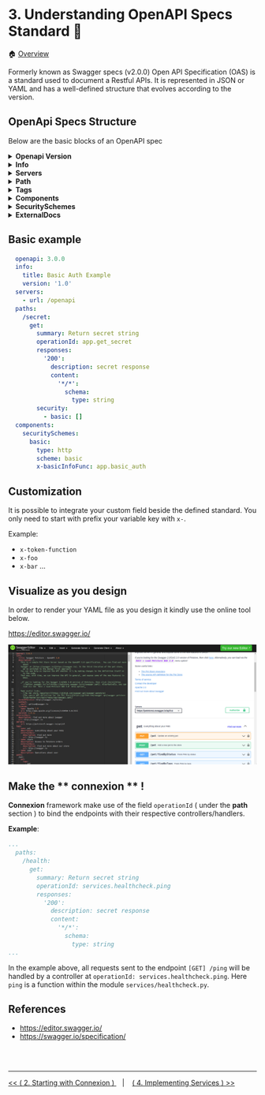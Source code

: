 # 3. Understanding OpenAPI Specs Standard :scroll:

:house: [Overview](../../README.md)

Formerly known as Swagger specs (v2.0.0) Open API  Specification (OAS) is a standard used to document a Restful APIs. 
It is represented in JSON or YAML  and has a well-defined structure that evolves according to the version. 


## OpenApi Specs Structure

Below are the basic blocks  of an OpenAPI spec 

<details>

<summary> <b>Openapi Version</b></summary>

  Provide the Open API Version to use.

  ```YAML
  openapi: 3.0.0
  ```
</details>




<details>
<summary> <b>Info</b></summary>

  Provide the metadata of the API.

  ```YAML
  info:
    title: Swagger Petstore - OpenAPI 3.0
    description: |-
      This is a sample Pet Store Server based on the OpenAPI 3.0 specification. 
      
    termsOfService: http://swagger.io/terms/
    contact:
      email: apiteam@swagger.io
    license:
      name: Apache 2.0
      url: http://www.apache.org/licenses/LICENSE-2.0.html
    version: 1.0.11
  
  ```

  More details [here](https://swagger.io/specification/#info-object)

</details>


<details>
  <summary> <b>Servers</b></summary>

  Provide the list of target servers. ( Default is **/** )


  ```YAML
  servers:
    - url: https://test.petstore3.swagger.io/api/v3
    - url: https://uat.petstore3.swagger.io/api/v3
    - url: https://prod.petstore3.swagger.io/api/v3
  
  ```
  
  More details [here](https://swagger.io/specification/#server-object)

</details>


<details>
  <summary> <b>Path</b></summary>

  List of all the endpoints along with their routes, method , description, request and response schema. 

  ```YAML
  paths:
    /ping:
      get:
        summary: Get an object from ...
        security: []
        tags: [Health]
        operationId: checkStatus
        responses:
          '200':
            description: API is up and running
  
  ```

  More details [here](https://swagger.io/specification/#paths-object)

</details>

<details>
  <summary> <b>Tags</b></summary>
  A list of tags used to group all endpoints performing the same business logic.

  ```YAML
  tags:
    - name: health
    description: Everything about your Pets
    externalDocs:
      description: Find out more
      url: http://swagger.io

    - name: store
      description: Access to Petstore orders

    - name: user
  
  ```

  More details [here](https://swagger.io/specification/#tag-object)
</details>

<details>
  <summary> <b>Components</b></summary>
  
  More details [here](https://swagger.io/specification/#components-object)
</details>

<details>
  <summary> <b>SecuritySchemes</b></summary>

  A List of  all security mechanisms that can be used across the API. Under the **components** object

  ```YAML
  components:
    securitySchemes:
      basicAuth:
        type: http
        scheme: basic
  ```

  More details [here](https://swagger.io/specification/#security-requirement-object)
</details>


<details>
  <summary> <b>ExternalDocs</b></summary>

  Provide external documentation beyond the Swagger UI.
 
  ```YAML
  externalDocs:
    description: Find out more about my API
    url: http://swagger.io
  ```

  More details [here](https://swagger.io/specification/#external-documentation-object)
</details>


## Basic example 

```yaml
  openapi: 3.0.0
  info:
    title: Basic Auth Example
    version: '1.0'
  servers:
    - url: /openapi
  paths:
    /secret:
      get:
        summary: Return secret string
        operationId: app.get_secret
        responses:
          '200':
            description: secret response
            content:
              '*/*':
                schema:
                  type: string
        security:
          - basic: []
  components:
    securitySchemes:
      basic:
        type: http
        scheme: basic
        x-basicInfoFunc: app.basic_auth

```



## Customization 

It is possible to integrate your custom field beside the defined standard. You only need to start with  prefix your variable key 
with `x-`. 

Example: 
  - `x-token-function`
  - `x-foo` 
  - `x-bar` ...


## Visualize as you design

In order to render your YAML file as you design it kindly use the online tool below.

https://editor.swagger.io/

<img style="float: center;" src="../images/swagger-editor.png">



## Make the ** connexion ** !

**Connexion** framework make use of the field `operationId` ( under the **path** section ) to bind the endpoints with their respective controllers/handlers. 


**Example**: 

```yaml
...
  paths:
    /health:
      get:
        summary: Return secret string
        operationId: services.healthcheck.ping
        responses:
          '200':
            description: secret response
            content:
              '*/*':
                schema:
                  type: string
...

```


 In the example above, all requests sent to the endpoint `[GET] /ping`  will be handled by a controller at   `operationId: services.healthcheck.ping`. Here `ping` is a function within the module `services/healthcheck.py`.    






## References 

- https://editor.swagger.io/
- https://swagger.io/specification/



<br>
<br>

---


[ << ( 2. Starting with Connexion ) ](../chapters/chapter_2.md#what-is-connexion-) &nbsp;&nbsp; |  &nbsp;&nbsp;  [ ( 4. Implementing Services ) >>](../chapters/chapter_4.md#ping-service-implementation)  
 
